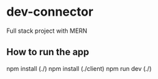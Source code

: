 # dev-connector

Full stack project with MERN

## How to run the app

npm install (./)
npm install (./client)
npm run dev (./)
